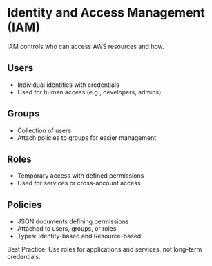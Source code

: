 # Identity and Access Management (IAM)

IAM controls who can access AWS resources and how.

## Users
- Individual identities with credentials
- Used for human access (e.g., developers, admins)

## Groups
- Collection of users
- Attach policies to groups for easier management

## Roles
- Temporary access with defined permissions
- Used for services or cross-account access

## Policies
- JSON documents defining permissions
- Attached to users, groups, or roles
- Types: Identity-based and Resource-based

Best Practice: Use roles for applications and services, not long-term credentials.